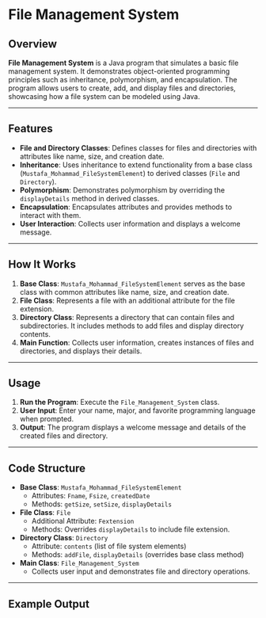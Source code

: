 # File Management System

## Overview
**File Management System** is a Java program that simulates a basic file management system. It demonstrates object-oriented programming principles such as inheritance, polymorphism, and encapsulation. The program allows users to create, add, and display files and directories, showcasing how a file system can be modeled using Java.

---

## Features
- **File and Directory Classes**: Defines classes for files and directories with attributes like name, size, and creation date.
- **Inheritance**: Uses inheritance to extend functionality from a base class (`Mustafa_Mohammad_FileSystemElement`) to derived classes (`File` and `Directory`).
- **Polymorphism**: Demonstrates polymorphism by overriding the `displayDetails` method in derived classes.
- **Encapsulation**: Encapsulates attributes and provides methods to interact with them.
- **User Interaction**: Collects user information and displays a welcome message.

---

## How It Works
1. **Base Class**: `Mustafa_Mohammad_FileSystemElement` serves as the base class with common attributes like name, size, and creation date.
2. **File Class**: Represents a file with an additional attribute for the file extension.
3. **Directory Class**: Represents a directory that can contain files and subdirectories. It includes methods to add files and display directory contents.
4. **Main Function**: Collects user information, creates instances of files and directories, and displays their details.

---

## Usage
1. **Run the Program**: Execute the `File_Management_System` class.
2. **User Input**: Enter your name, major, and favorite programming language when prompted.
3. **Output**: The program displays a welcome message and details of the created files and directory.

---

## Code Structure
- **Base Class**: `Mustafa_Mohammad_FileSystemElement`
  - Attributes: `Fname`, `Fsize`, `createdDate`
  - Methods: `getSize`, `setSize`, `displayDetails`
- **File Class**: `File`
  - Additional Attribute: `Fextension`
  - Methods: Overrides `displayDetails` to include file extension.
- **Directory Class**: `Directory`
  - Attribute: `contents` (list of file system elements)
  - Methods: `addFile`, `displayDetails` (overrides base class method)
- **Main Class**: `File_Management_System`
  - Collects user input and demonstrates file and directory operations.

---

## Example Output
